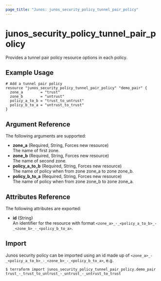 ```yaml
---
page_title: "Junos: junos_security_policy_tunnel_pair_policy"
---
```


# junos_security_policy_tunnel_pair_policy

Provides a tunnel pair policy resource options in each policy.

## Example Usage

```hcl
# Add a tunnel pair policy
resource "junos_security_policy_tunnel_pair_policy" "demo_pair" {
  zone_a        = "trust"
  zone_b        = "untrust"
  policy_a_to_b = "trust_to_untrust"
  policy_b_to_a = "untrust_to_trust"
}
```

## Argument Reference

The following arguments are supported:

- **zone_a** (Required, String, Forces new resource)  
  The name of first zone.
- **zone_b** (Required, String, Forces new resource)  
  The name of second zone.
- **policy_a_to_b** (Required, String, Forces new resource)  
  The name of policy when from zone zone_a to zone zone_b.
- **policy_b_to_a** (Required, String, Forces new resource)  
  The name of policy when from zone zone_b to zone zone_a.

## Attributes Reference

The following attributes are exported:

- **id** (String)  
  An identifier for the resource with format `<zone_a>_-_<policy_a_to_b>_-_<zone_b>_-_<policy_b_to_a>`.

## Import

Junos security policy can be imported using an id made up of
`<zone_a>_-_<policy_a_to_b>_-_<zone_b>_-_<policy_b_to_a>`, e.g.

```shell
$ terraform import junos_security_policy_tunnel_pair_policy.demo_pair trust_-_trust_to_untrust_-_untrust_-_untrust_to_trust
```

